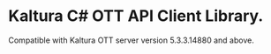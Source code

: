 # Kaltura C# OTT API Client Library.
Compatible with Kaltura OTT server version 5.3.3.14880 and above.
